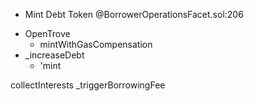 - Mint Debt Token
  @BorrowerOperationsFacet.sol:206


+ OpenTrove
  - mintWithGasCompensation
+ _increaseDebt 
  - 'mint


collectInterests
_triggerBorrowingFee